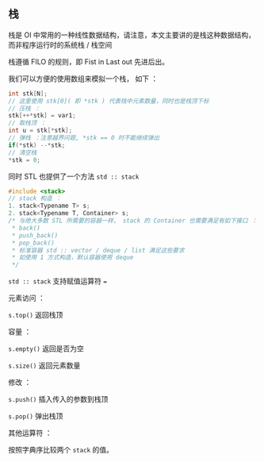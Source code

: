 ## 栈

栈是 OI 中常用的一种线性数据结构，请注意，本文主要讲的是栈这种数据结构， 而非程序运行时的系统栈 / 栈空间

栈遵循 FILO 的规则，即 Fist in Last out 先进后出。

我们可以方便的使用数组来模拟一个栈， 如下 ：

```cpp
int stk[N];
// 这里使用 stk[0]( 即 *stk ) 代表栈中元素数量，同时也是栈顶下标
// 压栈 ：
stk[++*stk] = var1;
// 取栈顶 ：
int u = stk[*stk];
// 弹栈 ：注意越界问题, *stk == 0 时不能继续弹出
if(*stk) --*stk;
// 清空栈
*stk = 0;
```

同时 STL 也提供了一个方法 `std :: stack`

```cpp
#include <stack>
// stack 构造 ：
1. stack<Typename T> s;
2. stack<Typename T, Container> s;
/* 与绝大多数 STL 所需要的容器一样， stack 的 Container 也需要满足有如下接口 ：
 * back()
 * push_back()
 * pop_back()
 * 标准容器 std :: vector / deque / list 满足这些要求
 * 如使用 1 方式构造，默认容器使用 deque
 */
```

`std :: stack` 支持赋值运算符 `=`

元素访问 ：

`s.top()` 返回栈顶

容量 ：

`s.empty()` 返回是否为空

`s.size()` 返回元素数量

修改 ：

`s.push()` 插入传入的参数到栈顶

`s.pop()` 弹出栈顶

其他运算符 ：

按照字典序比较两个 `stack` 的值。
